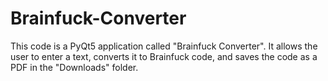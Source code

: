 # Brainfuck-Converter
This code is a PyQt5 application called "Brainfuck Converter". It allows the user to enter a text, converts it to Brainfuck code, and saves the code as a PDF in the "Downloads" folder.

